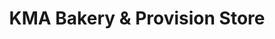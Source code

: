 ---
title: "KMA Bakery & Provision Store"
url: /trivandrum/kma-bakery-and-provision-store/
shop: bakery
---